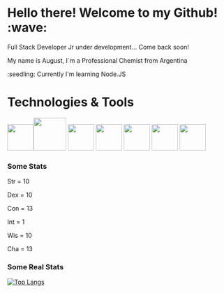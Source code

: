 <h1>Hello there! Welcome to my Github! :wave:</h1>

<p>Full Stack Developer Jr under development...  Come back soon!</p>

<p>My name is August, I´m a Professional Chemist from Argentina</p>

<p>:seedling: Currently I'm learning Node.JS</p>

<p></p>


<h1>Technologies & Tools</h1>

<img height=60 src="https://cdn.jsdelivr.net/gh/devicons/devicon/icons/html5/html5-original.svg" /><img height=75 src="https://cdn.jsdelivr.net/gh/devicons/devicon/icons/css3/css3-original.svg" />
<img height=60 src="https://cdn.jsdelivr.net/gh/devicons/devicon/icons/javascript/javascript-original.svg" />
<img height=60 src="https://cdn.jsdelivr.net/gh/devicons/devicon/icons/git/git-original.svg" />
<img height=60 src="https://cdn.jsdelivr.net/gh/devicons/devicon/icons/nodejs/nodejs-original.svg" />
<img height=60 src="https://cdn.jsdelivr.net/gh/devicons/devicon/icons/npm/npm-original-wordmark.svg" />
<img height=60 src="https://cdn.jsdelivr.net/gh/devicons/devicon/icons/sass/sass-original.svg" />

<h3>Some Stats</h3>
<p>Str = 10</p>
<p>Dex = 10</p>
<p>Con = 13</p>
<p>Int = 1</p>
<p>Wis = 10</p>
<p>Cha = 13</p>

<h3>Some Real Stats</h3>

[![Top Langs](https://github-readme-stats.vercel.app/api/top-langs/?username=agus-coder&layout=compact&theme=dark)](https://github.com/anuraghazra/github-readme-stats)
